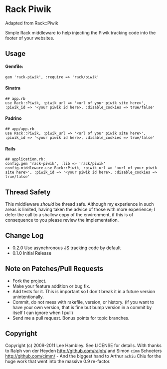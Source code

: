 # Rack Piwik
Adapted from Rack::Piwik 

Simple Rack middleware to help injecting the Piwik tracking code into the footer of your websites.

## Usage

#### Gemfile:
    gem 'rack-piwik', :require => 'rack/piwik'

#### Sinatra
    ## app.rb
    use Rack::Piwik, :piwik_url => '<url of your piwik site here>', :piwik_id => '<your piwik id here>, :disable_cookies => true/false'

#### Padrino

    ## app/app.rb
    use Rack::Piwik, :piwik_url => '<url of your piwik site here>', :piwik_id => '<your piwik id here>, :disable_cookies => true/false'

#### Rails

    ## application.rb:
    config.gem 'rack-piwik', :lib => 'rack/piwik'
    config.middleware.use Rack::Piwik, :piwik_url => '<url of your piwik site here>', :piwik_id => '<your piwik id here>, :disable_cookies => true/false'

## Thread Safety

This middleware *should* be thread safe. Although my experience in such areas is limited, having taken the advice of those with more experience; I defer the call to a shallow copy of the environment, if this is of consequence to you please review the implementation.

## Change Log

* 0.2.0  Use asynchronous JS tracking code by default
* 0.1.0  Initial Release


## Note on Patches/Pull Requests

* Fork the project.
* Make your feature addition or bug fix.
* Add tests for it. This is important so I don't break it in a
  future version unintentionally.
* Commit, do not mess with rakefile, version, or history.
  (if you want to have your own version, that is fine but bump version in a commit by itself I can ignore when I pull)
* Send me a pull request. Bonus points for topic branches.

## Copyright

Copyright (c) 2009-2011 Lee Hambley. See LICENSE for details.
With thanks to Ralph von der Heyden http://github.com/ralph/ and Simon `cimm` Schoeters http://github.com/cimm/ - And the biggest hand to Arthur `achiu` Chiu for the huge work that went into the massive 0.9 re-factor.
